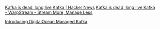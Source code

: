 
[Kafka is dead, long live Kafka | Hacker News](https://news.ycombinator.com/item?id=37036291)
[Kafka is dead, long live Kafka - WarpStream - Stream More, Manage Less](https://www.warpstream.com/blog/kafka-is-dead-long-live-kafka)

[Introducing DigitalOcean Managed Kafka](https://www.digitalocean.com/blog/introducing-digitalocean-managed-kafka)
